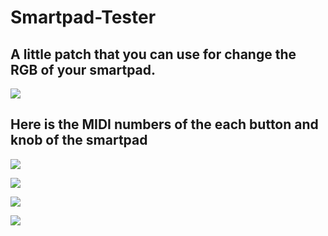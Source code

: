 # Smartpad-Tester

## A little patch that you can use for change the RGB of your smartpad.

![](https://i.imgur.com/yURrLmR.jpg)

## Here is the MIDI numbers of the each button and knob of the smartpad

![](https://i.imgur.com/MKI34oZ.jpg)

![](https://i.imgur.com/RxN5KKB.jpg)

![](https://i.imgur.com/pmiBhiB.jpg)

![](https://i.imgur.com/tKS9DZ8.jpg)
